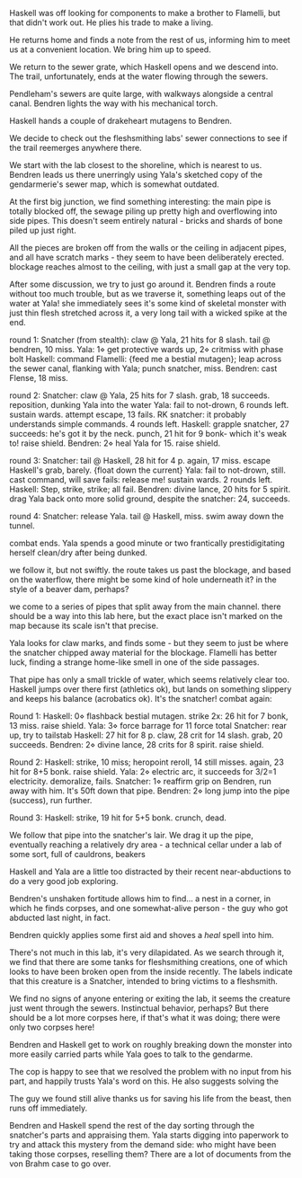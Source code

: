 Haskell was off looking for components to make a brother to Flamelli, but that didn't work out. He plies his trade to make a living.

He returns home and finds a note from the rest of us, informing him to meet us at a convenient location. We bring him up to speed.

We return to the sewer grate, which Haskell opens and we descend into. The trail, unfortunately, ends at the water flowing through the sewers.

Pendleham's sewers are quite large, with walkways alongside a central canal. Bendren lights the way with his mechanical torch.

Haskell hands a couple of drakeheart mutagens to Bendren.

We decide to check out the fleshsmithing labs' sewer connections to see if the trail reemerges anywhere there.

We start with the lab closest to the shoreline, which is nearest to us. Bendren leads us there unerringly using Yala's sketched copy of the gendarmerie's sewer map, which is somewhat outdated.

At the first big junction, we find something interesting: the main pipe is totally blocked off, the sewage piling up pretty high and overflowing into side pipes. This doesn't seem entirely natural - bricks and shards of bone piled up just right.

All the pieces are broken off from the walls or the ceiling in adjacent pipes, and all have scratch marks - they seem to have been deliberately erected. blockage reaches almost to the ceiling, with just a small gap at the very top.

After some discussion, we try to just go around it. Bendren finds a route without too much trouble, but as we traverse it, something leaps out of the water at Yala! she immediately sees it's some kind of skeletal monster with just thin flesh stretched across it, a very long tail with a wicked spike at the end.

round 1:
Snatcher (from stealth): claw @ Yala, 21 hits for 8 slash. tail @ bendren, 10 miss.
Yala: 1⋄ get protective wards up, 2⋄ critmiss with phase bolt
Haskell: command Flamelli: {feed me a bestial mutagen}; leap across the sewer canal, flanking with Yala; punch snatcher, miss.
Bendren: cast Flense, 18 miss.

round 2:
Snatcher: claw @ Yala, 25 hits for 7 slash. grab, 18 succeeds. reposition, dunking Yala into the water
Yala: fail to not-drown, 6 rounds left. sustain wards. attempt escape, 13 fails. RK snatcher: it probably understands simple commands. 4 rounds left.
Haskell: grapple snatcher, 27 succeeds: he's got it by the neck. punch, 21 hit for 9 bonk- which it's weak to! raise shield.
Bendren: 2⋄ heal Yala for 15. raise shield.

round 3:
Snatcher: tail @ Haskell, 28 hit for 4 p. again, 17 miss. escape Haskell's grab, barely. {float down the current}
Yala: fail to not-drown, still. cast command, will save fails: release me! sustain wards. 2 rounds left.
Haskell: Step, strike, strike; all fail.
Bendren: divine lance, 20 hits for 5 spirit. drag Yala back onto more solid ground, despite the snatcher: 24, succeeds.

round 4:
Snatcher: release Yala. tail @ Haskell, miss. swim away down the tunnel.

combat ends. Yala spends a good minute or two frantically prestidigitating herself clean/dry after being dunked.

we follow it, but not swiftly. the route takes us past the blockage, and based on the waterflow, there might be some kind of hole underneath it? in the style of a beaver dam, perhaps?

we come to a series of pipes that split away from the main channel. there should be a way into this lab here, but the exact place isn't marked on the map because its scale isn't that precise.

Yala looks for claw marks, and finds some - but they seem to just be where the snatcher chipped away material for the blockage. Flamelli has better luck, finding a strange home-like smell in one of the side passages.

That pipe has only a small trickle of water, which seems relatively clear too. Haskell jumps over there first (athletics ok), but lands on something slippery and keeps his balance (acrobatics ok). It's the snatcher! combat again:

Round 1:
Haskell: 0⋄ flashback bestial mutagen. strike 2x: 26 hit for 7 bonk, 13 miss. raise shield.
Yala: 3⋄ force barrage for 11 force total
Snatcher: rear up, try to tailstab Haskell: 27 hit for 8 p. claw, 28 crit for 14 slash. grab, 20 succeeds.
Bendren: 2⋄ divine lance, 28 crits for 8 spirit. raise shield.

Round 2:
Haskell: strike, 10 miss; heropoint reroll, 14 still misses. again, 23 hit for 8+5 bonk. raise shield.
Yala: 2⋄ electric arc, it succeeds for 3/2=1 electricity. demoralize, fails.
Snatcher: 1⋄ reaffirm grip on Bendren, run away with him. It's 50ft down that pipe.
Bendren: 2⋄ long jump into the pipe (success), run further.

Round 3:
Haskell: strike, 19 hit for 5+5 bonk. crunch, dead.

We follow that pipe into the snatcher's lair. We drag it up the pipe, eventually reaching a relatively dry area - a technical cellar under a lab of some sort, full of cauldrons, beakers

Haskell and Yala are a little too distracted by their recent near-abductions to do a very good job exploring.

Bendren's unshaken fortitude allows him to find...
a nest in a corner, in which he finds corpses, and one somewhat-alive person - the guy who got abducted last night, in fact.

Bendren quickly applies some first aid and shoves a *heal* spell into him.

There's not much in this lab, it's very dilapidated. As we search through it, we find that there are some tanks for fleshsmithing creations, one of which looks to have been broken open from the inside recently. The labels indicate that this creature is a Snatcher, intended to bring victims to a fleshsmith.

We find no signs of anyone entering or exiting the lab, it seems the creature just went through the sewers. Instinctual behavior, perhaps? But there should be a lot more corpses here, if that's what it was doing; there were only two corpses here!

Bendren and Haskell get to work on roughly breaking down the monster into more easily carried parts while Yala goes to talk to the gendarme.

The cop is happy to see that we resolved the problem with no input from his part, and happily trusts Yala's word on this. He also suggests solving the 

The guy we found still alive thanks us for saving his life from the beast, then runs off immediately.

Bendren and Haskell spend the rest of the day sorting through the snatcher's parts and appraising them. Yala starts digging into paperwork to try and attack this mystery from the demand side: who might have been taking those corpses, reselling them? There are a lot of documents from the von Brahm case to go over.